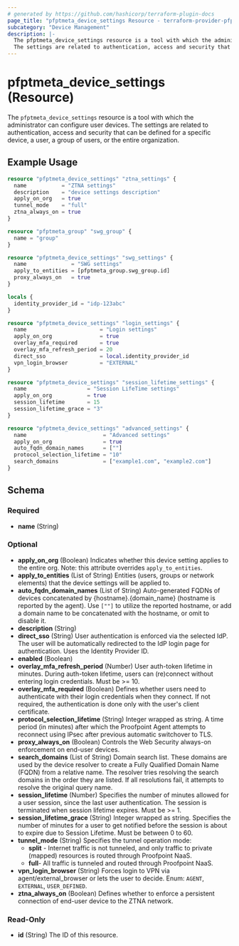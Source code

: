 ```yaml
---
# generated by https://github.com/hashicorp/terraform-plugin-docs
page_title: "pfptmeta_device_settings Resource - terraform-provider-pfptmeta"
subcategory: "Device Management"
description: |-
  The pfptmeta_device_settings resource is a tool with which the administrator can configure user devices.
  The settings are related to authentication, access and security that can be defined for a specific device, a user, a group of users, or the entire organization.
---
```


# pfptmeta_device_settings (Resource)

The `pfptmeta_device_settings` resource is a tool with which the administrator can configure user devices.
The settings are related to authentication, access and security that can be defined for a specific device, a user, a group of users, or the entire organization.

## Example Usage

```terraform
resource "pfptmeta_device_settings" "ztna_settings" {
  name           = "ZTNA settings"
  description    = "device settings description"
  apply_on_org   = true
  tunnel_mode    = "full"
  ztna_always_on = true
}

resource "pfptmeta_group" "swg_group" {
  name = "group"
}

resource "pfptmeta_device_settings" "swg_settings" {
  name              = "SWG settings"
  apply_to_entities = [pfptmeta_group.swg_group.id]
  proxy_always_on   = true
}

locals {
  identity_provider_id = "idp-123abc"
}

resource "pfptmeta_device_settings" "login_settings" {
  name                       = "Login settings"
  apply_on_org               = true
  overlay_mfa_required       = true
  overlay_mfa_refresh_period = 20
  direct_sso                 = local.identity_provider_id
  vpn_login_browser          = "EXTERNAL"
}

resource "pfptmeta_device_settings" "session_lifetime_settings" {
  name                   = "Session LifeTime settings"
  apply_on_org           = true
  session_lifetime       = 15
  session_lifetime_grace = "3"
}

resource "pfptmeta_device_settings" "advanced_settings" {
  name                        = "Advanced settings"
  apply_on_org                = true
  auto_fqdn_domain_names      = [""]
  protocol_selection_lifetime = "10"
  search_domains              = ["example1.com", "example2.com"]
}
```

<!-- schema generated by tfplugindocs -->
## Schema

### Required

- **name** (String)

### Optional

- **apply_on_org** (Boolean) Indicates whether this device setting applies to the entire org. Note: this attribute overrides `apply_to_entities`.
- **apply_to_entities** (List of String) Entities (users, groups or network elements) that the device settings will be applied to.
- **auto_fqdn_domain_names** (List of String) Auto-generated FQDNs of devices concatenated by {hostname}.{domain_name} (hostname is reported by the agent). Use `[""]` to utilize the reported hostname, or add a domain name to be concatenated with the hostname, or omit to disable it.
- **description** (String)
- **direct_sso** (String) User authentication is enforced via the selected IdP. The user will be automatically redirected to the IdP login page for authentication. Uses the Identity Provider ID.
- **enabled** (Boolean)
- **overlay_mfa_refresh_period** (Number) User auth-token lifetime in minutes. During auth-token lifetime, users can (re)connect without entering login credentials. Must be >= 10.
- **overlay_mfa_required** (Boolean) Defines whether users need to authenticate with their login credentials when they connect. If not required, the authentication is done only with the user's client certificate.
- **protocol_selection_lifetime** (String) Integer wrapped as string. A time period (in minutes) after which the Proofpoint Agent attempts to reconnect using IPsec after previous automatic switchover to TLS.
- **proxy_always_on** (Boolean) Controls the Web Security always-on enforcement on end-user devices.
- **search_domains** (List of String) Domain search list. These domains are used by the device resolver to create a Fully Qualified Domain Name (FQDN) from a relative name. The resolver tries resolving the search domains in the order they are listed. If all resolutions fail, it attempts to resolve the original query name.
- **session_lifetime** (Number) Specifies the number of minutes allowed for a user session, since the last user authentication. The session is terminated when session lifetime expires. Must be >= 1.
- **session_lifetime_grace** (String) Integer wrapped as string. Specifies the number of minutes for a user to get notified before the session is about to expire due to Session Lifetime. Must be between 0 to 60.
- **tunnel_mode** (String) Specifies the tunnel operation mode:
	- **split** - Internet traffic is not tunneled, and only traffic to private (mapped) resources is routed through Proofpoint NaaS.
	- **full**- All traffic is tunneled and routed through Proofpoint NaaS.
- **vpn_login_browser** (String) Forces login to VPN via agent/external_browser or lets the user to decide. Enum: `AGENT`, `EXTERNAL`, `USER_DEFINED`.
- **ztna_always_on** (Boolean) Defines whether to enforce a persistent connection of end-user device to the ZTNA network.

### Read-Only

- **id** (String) The ID of this resource.
